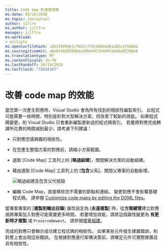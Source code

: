 ```yaml
---
title: Code map 的速度很慢
ms.date: 05/16/2018
ms.topic: conceptual
author: jillre
ms.author: jillfra
manager: jillfra
ms.workload:
- multiple
ms.openlocfilehash: c8b3f889661cf0d1c775cd80dad61a92c3f5b60a
ms.sourcegitcommit: a8e8f4bd5d508da34bbe9f2d4d9fa94da0539de0
ms.translationtype: MT
ms.contentlocale: zh-TW
ms.lasthandoff: 10/19/2019
ms.locfileid: "72654167"
---
```

# <a name="improve-performance-for-code-maps"></a>改善 code map 的效能

當您第一次產生對應時，Visual Studio 會為所有找到的相依性編製索引。 此程式可能需要一些時間，特別是針對大型解決方案，但改善了較新的效能。 如果程式碼變更，則 Visual Studio 只會重新編製更新過的程式碼索引。 若要將對應完成轉譯所花費的時間減到最少，請考慮下列建議：

- 只對應您感興趣的相依性。

- 在您產生整個方案的對應前，請縮小方案範圍。

- 選取 [Code Map] 工具列上的 [**略過組建**]，關閉解決方案的自動組建。

- 藉由選取 [Code Map] 工具列上的 [**包含**父系]，關閉父專案的自動新增。

   ![略過組建及包含父代按鈕](../modeling/media/codemapsfilterskipbuildicons.png)

- 編輯 Code Map，直接移除您不需要的節點和連結。 變更對應不會影響基礎程式碼。 請參閱 [Customize code maps by editing the DGML files](../modeling/customize-code-maps-by-editing-the-dgml-files.md)。

當專案專案的 [**複製到輸出目錄**] 屬性設定為 [**永遠複製**] 時，從**方案總管**建立對應或將專案加入對應可能需要更多時間。 若要增加效能，請將這個屬性變更為 **有更新時才複製** 或 `PreserveNewest`。 請參閱[增量組建](../msbuild/incremental-builds.md)。

完成的對應只會顯示成功建立程式碼的相依性。 如果某些元件發生建置錯誤，則對應上會出現這些錯誤。 在根據對應進行架構決策前，請確定元件可實際建置且具有相依性。
